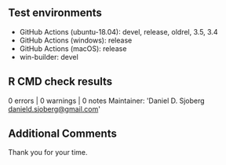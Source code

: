 ## Test environments

* GitHub Actions (ubuntu-18.04): devel, release, oldrel, 3.5, 3.4
* GitHub Actions (windows): release
* GitHub Actions (macOS): release
* win-builder: devel

## R CMD check results

0 errors | 0 warnings | 0 notes
  Maintainer: 'Daniel D. Sjoberg <danield.sjoberg@gmail.com>'
  
## Additional Comments

Thank you for your time.
